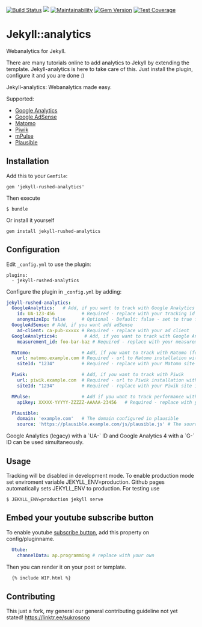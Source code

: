[![Build Status](https://app.travis-ci.com/ap-automator/jekyll-rushed-analytics.svg?branch=master)](https://app.travis-ci.com/ap-automator/jekyll-rushed-analytics)
![](http://ruby-gem-downloads-badge.herokuapp.com/jekyll-rushed-analytics?type=total?metric=true)
[![Maintainability](https://api.codeclimate.com/v1/badges/1916a0d03d7fec0ce815/maintainability)](https://codeclimate.com/github/ap-automator/jekyll-rushed-analytics/maintainability)
[![Gem Version](https://badge.fury.io/rb/jekyll-rushed-analytics.svg)](https://badge.fury.io/rb/jekyll-rushed-analytics)
[![Test Coverage](https://api.codeclimate.com/v1/badges/1916a0d03d7fec0ce815/test_coverage)](https://codeclimate.com/github/ap-automator/jekyll-rushed-analytics/test_coverage)

# Jekyll::analytics
Webanalytics for Jekyll.

There are many tutorials online to add analytics to Jekyll by extending the template. Jekyll-analytics is here to take care of this. Just install the plugin, configure it and you are done :)

Jekyll-analytics: Webanalytics made easy.

Supported:
  - [Google Analytics](https://analytics.google.com/analytics/web/)
  - [Google AdSense](https://www.google.com/adsense/start/)
  - [Matomo](https://matomo.org/)
  - [Piwik](https://piwik.org/)
  - [mPulse](https://www.soasta.com/performance-monitoring/)
  - [Plausible](https://plausible.io)

## Installation

Add this to your `Gemfile`:

```
gem 'jekyll-rushed-analytics'
```
Then execute
```
$ bundle
```
Or install it yourself
```
gem install jekyll-rushed-analytics
```

## Configuration
Edit `_config.yml` to use the plugin:
```
plugins:
  - jekyll-rushed-analytics
```

Configure the plugin in `_config.yml` by adding:

```yml
jekyll-rushed-analytics:
  GoogleAnalytics:   # Add, if you want to track with Google Analytics (Legacy)
    id: UA-123-456          # Required - replace with your tracking id
    anonymizeIp: false      # Optional - Default: false - set to true for anonymized tracking
  GoogleAdSense: # Add, if you want add adSense
    ad-client: ca-pub-xxxxx # Required - replace with your ad client
  GoogleAnalytics4:          # Add, if you want to track with Google Analytics 4
    measurement_id: foo-bar-baz # Required - replace with your measurement id

  Matomo:                   # Add, if you want to track with Matomo (former Piwik Analytics)
    url: matomo.example.com # Required - url to Matomo installation without trailing /
    siteId: "1234"          # Required - replace with your Matomo site id (Write id as string)

  Piwik:                    # Add, if you want to track with Piwik
    url: piwik.example.com  # Required - url to Piwik installation without trailing /
    siteId: "1234"          # Required - replace with your Piwik site id (Write id as string)

  MPulse:                   # Add if you want to track performance with mPulse
    apikey: XXXXX-YYYYY-ZZZZZ-AAAAA-23456   # Required - replace with your mPulse API key

  Plausible:
    domain: 'example.com'   # The domain configured in plausible
    source: 'https://plausible.example.com/js/plausible.js' # The source of the javascript
```

<aside>
Google Analytics (legacy) with a `UA-` ID and Google Analytics 4 with a `G-` ID can be used simultaneously.
</aside>

## Usage
Tracking will be disabled in development mode. To enable production mode set enviroment variable JEKYLL_ENV=production.
Github pages automatically sets JEKYLL_ENV to production.
For testing use
```
$ JEKYLL_ENV=production jekyll serve
```

## Embed your youtube subscribe button <WIP>
  To enable youtube [subscribe button](https://developers.google.com/youtube/youtube_subscribe_button), add this property on config/pluginname.
```yml
  Utube:
    channelData: ap.programming # replace with your own
```

Then you can render it on your post or template.
```html
  {% include WIP.html %}
```
## Contributing

This just a fork, my general our general contributing guideline not yet stated!
https://linktr.ee/sukrosono
